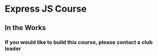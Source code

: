 # Express JS Course
## In the Works
### If you would like to build this course, please contact a club leader
